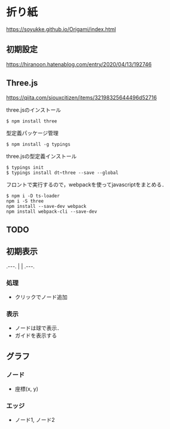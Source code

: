 # 折り紙

https://soyukke.github.io/Origami/index.html

## 初期設定

https://hiranoon.hatenablog.com/entry/2020/04/13/192746

## Three.js

https://qiita.com/siouxcitizen/items/32198325644496d52716


three.jsのインストール
```shell
$ npm install three
```

型定義パッケージ管理
```shell
$ npm install -g typings
```

three.jsの型定義インストール
```shell
$ typings init
$ typings install dt~three --save --global
```

フロントで実行するので，webpackを使ってjavascriptをまとめる．
```
$ npm i -D ts-loader
npm i -S three
npm install --save-dev webpack
npm install webpack-cli --save-dev
```

## TODO

## 初期表示
.---.
|   |
.---.

### 処理
- クリックでノード追加

### 表示
- ノードは球で表示．
- ガイドを表示する


## グラフ

### ノード

- 座標(x, y)

### エッジ

- ノード1, ノード2